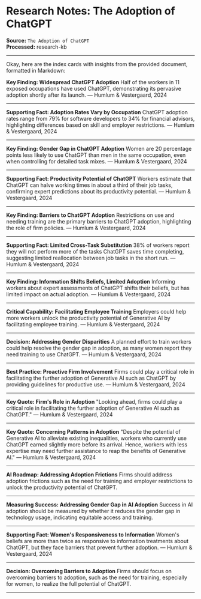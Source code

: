 # Research Notes: The Adoption of ChatGPT

**Source:** `The Adoption of ChatGPT`  
**Processed:** research-kb

---

Okay, here are the index cards with insights from the provided document, formatted in Markdown:

**Key Finding: Widespread ChatGPT Adoption**
Half of the workers in 11 exposed occupations have used ChatGPT, demonstrating its pervasive adoption shortly after its launch. — Humlum & Vestergaard, 2024

---

**Supporting Fact: Adoption Rates Vary by Occupation**
ChatGPT adoption rates range from 79% for software developers to 34% for financial advisors, highlighting differences based on skill and employer restrictions. — Humlum & Vestergaard, 2024

---

**Key Finding: Gender Gap in ChatGPT Adoption**
Women are 20 percentage points less likely to use ChatGPT than men in the same occupation, even when controlling for detailed task mixes. — Humlum & Vestergaard, 2024

---

**Supporting Fact: Productivity Potential of ChatGPT**
Workers estimate that ChatGPT can halve working times in about a third of their job tasks, confirming expert predictions about its productivity potential. — Humlum & Vestergaard, 2024

---

**Key Finding: Barriers to ChatGPT Adoption**
Restrictions on use and needing training are the primary barriers to ChatGPT adoption, highlighting the role of firm policies. — Humlum & Vestergaard, 2024

---

**Supporting Fact: Limited Cross-Task Substitution**
38% of workers report they will not perform more of the tasks ChatGPT saves time completing, suggesting limited reallocation between job tasks in the short run. — Humlum & Vestergaard, 2024

---

**Key Finding: Information Shifts Beliefs, Limited Adoption**
Informing workers about expert assessments of ChatGPT shifts their beliefs, but has limited impact on actual adoption. — Humlum & Vestergaard, 2024

---

**Critical Capability: Facilitating Employee Training**
Employers could help more workers unlock the productivity potential of Generative AI by facilitating employee training. — Humlum & Vestergaard, 2024

---

**Decision: Addressing Gender Disparities**
A planned effort to train workers could help resolve the gender gap in adoption, as many women report they need training to use ChatGPT. — Humlum & Vestergaard, 2024

---

**Best Practice: Proactive Firm Involvement**
Firms could play a critical role in facilitating the further adoption of Generative AI such as ChatGPT by providing guidelines for productive use. — Humlum & Vestergaard, 2024

---

**Key Quote: Firm's Role in Adoption**
"Looking ahead, firms could play a critical role in facilitating the further adoption of Generative AI such as ChatGPT." — Humlum & Vestergaard, 2024

---

**Key Quote: Concerning Patterns in Adoption**
"Despite the potential of Generative AI to alleviate existing inequalities, workers who currently use ChatGPT earned slightly more before its arrival. Hence, workers with less expertise may need further assistance to reap the benefits of Generative AI." — Humlum & Vestergaard, 2024

---

**AI Roadmap: Addressing Adoption Frictions**
Firms should address adoption frictions such as the need for training and employer restrictions to unlock the productivity potential of ChatGPT.

---

**Measuring Success: Addressing Gender Gap in AI Adoption**
Success in AI adoption should be measured by whether it reduces the gender gap in technology usage, indicating equitable access and training.

---

**Supporting Fact: Women's Responsiveness to Information**
Women's beliefs are more than twice as responsive to information treatments about ChatGPT, but they face barriers that prevent further adoption. — Humlum & Vestergaard, 2024

---

**Decision: Overcoming Barriers to Adoption**
Firms should focus on overcoming barriers to adoption, such as the need for training, especially for women, to realize the full potential of ChatGPT.

---